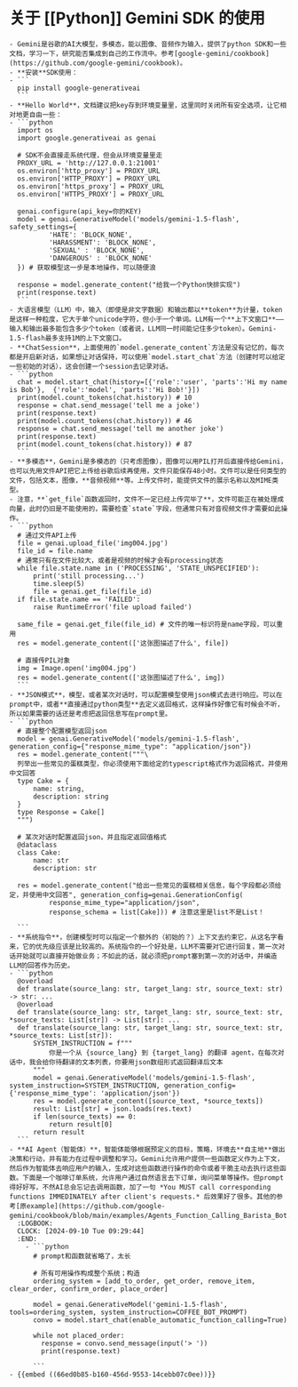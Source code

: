 # 关于 [[Python]] Gemini SDK 的使用
	- Gemini是谷歌的AI大模型，多模态，能以图像、音频作为输入，提供了python SDK和一些文档，学习一下，研究能否集成到自己的工作流中。参考[google-gemini/cookbook](https://github.com/google-gemini/cookbook)。
	- **安装**SDK使用：
	- ```
	  pip install google-generativeai
	  ```
	- **Hello World**，文档建议把key存到环境变量里，这里同时关闭所有安全选项，让它相对地更自由一些：
	- ```python
	  import os
	  import google.generativeai as genai
	  
	  # SDK不会直接走系统代理，但会从环境变量里走
	  PROXY_URL = 'http://127.0.0.1:21001'
	  os.environ['http_proxy'] = PROXY_URL 
	  os.environ['HTTP_PROXY'] = PROXY_URL
	  os.environ['https_proxy'] = PROXY_URL
	  os.environ['HTTPS_PROXY'] = PROXY_URL
	  
	  genai.configure(api_key=你的KEY)
	  model = genai.GenerativeModel('models/gemini-1.5-flash', safety_settings={
	          'HATE': 'BLOCK_NONE',
	          'HARASSMENT': 'BLOCK_NONE',
	          'SEXUAL' : 'BLOCK_NONE',
	          'DANGEROUS' : 'BLOCK_NONE'
	  }) # 获取模型这一步是本地操作，可以随便浪
	  
	  response = model.generate_content("给我一个Python快排实现")
	  print(response.text)
	  ```
	- 大语言模型（LLM）中，输入（即使是非文字数据）和输出都以**token**为计量，token是这样一种粒度，它大于单个unicode字符，但小于一个单词。LLM有一个**上下文窗口**——输入和输出最多能包含多少个token（或者说，LLM同一时间能记住多少token）。Gemini-1.5-flash最多支持1M的上下文窗口。
	- **ChatSession**，上面使用的`model.generate_content`方法是没有记忆的，每次都是开启新对话，如果想让对话保持，可以使用`model.start_chat`方法（创建时可以给定一些初始的对话），这会创建一个session去记录对话。
	- ```python
	  chat = model.start_chat(history=[{'role':'user', 'parts':'Hi my name is Bob'},  {'role':'model', 'parts':'Hi Bob!'}])
	  print(model.count_tokens(chat.history)) # 10 
	  response = chat.send_message('tell me a joke')
	  print(response.text)
	  print(model.count_tokens(chat.history)) # 46
	  response = chat.send_message('tell me another joke')
	  print(response.text)
	  print(model.count_tokens(chat.history)) # 87
	  ```
	- **多模态**，Gemini是多模态的（只考虑图像），图像可以用PIL打开后直接传给Gemini，也可以先用文件API把它上传给谷歌后续再使用，文件只能保存48小时。文件可以是任何类型的文件，包括文本，图像，**音频视频**等。上传文件时，能提供文件的展示名称以及MIME类型。
	- 注意，**`get_file`函数返回时，文件不一定已经上传完毕了**，文件可能正在被处理成向量，此时仍旧是不能使用的，需要检查`state`字段，但通常只有对音视频文件才需要如此操作。
	- ```python
	  # 通过文件API上传
	  file = genai.upload_file('img004.jpg')
	  file_id = file.name
	  # 通常只有在文件比较大，或者是视频的时候才会有processing状态
	  while file.state.name in ('PROCESSING', 'STATE_UNSPECIFIED'):
	      print('still processing...')
	      time.sleep(5)
	      file = genai.get_file(file_id)
	  if file.state.name == 'FAILED':
	      raise RuntimeError('file upload failed')
	      
	  same_file = genai.get_file(file_id) # 文件的唯一标识符是name字段，可以重用
	  res = model.generate_content(['这张图描述了什么', file])
	  
	  # 直接传PIL对象
	  img = Image.open('img004.jpg')
	  res = model.generate_content(['这张图描述了什么', img])
	  ```
	- **JSON模式**，模型，或者某次对话时，可以配置模型使用json模式去进行响应。可以在prompt中，或者**直接通过python类型**去定义返回格式，这样操作好像它有时候会不听，所以如果需要的话还是考虑把返回信息写在prompt里。
	- ```python
	  # 直接整个配置模型返回json
	  model = genai.GenerativeModel('models/gemini-1.5-flash', generation_config={"response_mime_type": "application/json"})
	  res = model.generate_content("""\
	  列举出一些常见的蛋糕类型，你必须使用下面给定的typescript格式作为返回格式，并使用中文回答
	  type Cake = {
	      name: string,
	      description: string
	  }
	  type Response = Cake[]
	  """)
	  
	  # 某次对话时配置返回json，并且指定返回值格式
	  @dataclass
	  class Cake:
	      name: str
	      description: str
	  
	  res = model.generate_content("给出一些常见的蛋糕相关信息，每个字段都必须给定，并使用中文回答", generation_config=genai.GenerationConfig(
	          response_mime_type="application/json",
	          response_schema = list[Cake])) # 注意这里是list不是List！
	  
	  ```
	- **系统指令**，创建模型时可以指定一个额外的（初始的？）上下文去约束它，从这名字看来，它的优先级应该是比较高的。系统指令的一个好处是，LLM不需要对它进行回复，第一次对话开始就可以直接开始做业务；不如此的话，就必须把prompt塞到第一次的对话中，并编造LLM的回答作为历史。
	- ```python
	  @overload
	  def translate(source_lang: str, target_lang: str, source_text: str) -> str: ...
	  @overload
	  def translate(source_lang: str, target_lang: str, source_text: str, *source_texts: List[str]) -> List[str]: ...
	  def translate(source_lang: str, target_lang: str, source_text: str, *source_texts: List[str]):
	      SYSTEM_INSTRUCTION = f"""
	          你是一个从 {source_lang} 到 {target_lang} 的翻译 agent，在每次对话中，我会给你待翻译的文本列表，你要用json数组形式返回翻译后文本
	      """
	      model = genai.GenerativeModel('models/gemini-1.5-flash', system_instruction=SYSTEM_INSTRUCTION, generation_config={'response_mime_type': 'application/json'})
	      res = model.generate_content([source_text, *source_texts])
	      result: List[str] = json.loads(res.text)
	      if len(source_texts) == 0:
	          return result[0]
	      return result
	  ```
	- **AI Agent（智能体）**，智能体能够根据预定义的目标，策略，环境去**自主地**做出决策和行动，并有能力在过程中调整和学习。Gemini允许用户提供一些函数定义作为上下文，然后作为智能体去响应用户的输入，生成对这些函数进行操作的命令或者干脆主动去执行这些函数。下面是一个咖啡订单系统，允许用户通过自然语言去下订单，询问菜单等操作。但prompt得好好写，不然AI总会忘记去调用函数，加了一句 *You MUST call corresponding functions IMMEDINATELY after client's requests.* 后效果好了很多。其他的参考[原example](https://github.com/google-gemini/cookbook/blob/main/examples/Agents_Function_Calling_Barista_Bot.ipynb)。
	  :LOGBOOK:
	  CLOCK: [2024-09-10 Tue 09:29:44]
	  :END:
		- ```python
		  # prompt和函数就省略了，太长
		  
		  # 所有可用操作构成整个系统；构造
		  ordering_system = [add_to_order, get_order, remove_item, clear_order, confirm_order, place_order]
		  
		  model = genai.GenerativeModel('gemini-1.5-flash', tools=ordering_system, system_instruction=COFFEE_BOT_PROMPT)
		  convo = model.start_chat(enable_automatic_function_calling=True)
		  
		  while not placed_order:
		    response = convo.send_message(input('> '))
		    print(response.text)
		  
		  ```
	- {{embed ((66ed0b85-b160-456d-9553-14cebb07c0ee))}}